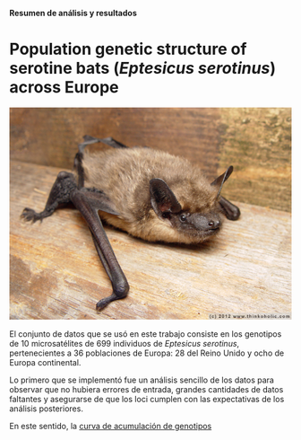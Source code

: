 **Resumen de análisis y resultados**

# Population genetic structure of serotine bats (*Eptesicus serotinus*) across Europe

![data/eptesicus-serotinus.jpg](data/eptesicus-serotinus.jpg)


El conjunto de datos que se usó en este trabajo consiste en los genotipos de 10 microsatélites de 699 individuos de *Eptesicus serotinus*, pertenecientes a 36 poblaciones de Europa: 28 del Reino Unido y ocho de Europa continental.

Lo primero que se implementó fue un análisis sencillo de los datos para observar que no hubiera errores de entrada, grandes cantidades de datos faltantes y asegurarse de que los loci cumplen con las expectativas de los análisis posteriores.

En este sentido, la [curva de acumulación de genotipos](out/results1/gcca.png)














